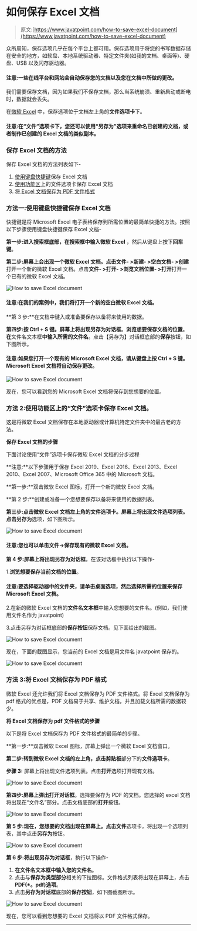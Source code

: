 # 如何保存 Excel 文档

> 原文:[https://www.javatpoint.com/how-to-save-excel-document](https://www.javatpoint.com/how-to-save-excel-document)

众所周知，保存选项几乎在每个平台上都可用。保存选项用于将您的书写数据存储在安全的地方，如软盘、本地系统驱动器、特定文件夹(如我的文档、桌面等)、硬盘、USB 以及闪存驱动器。

#### 注意:一些在线平台和网站会自动保存您的文档以及您在文档中所做的更改。

我们需要保存文档，因为如果我们不保存文档，那么当系统崩溃、重新启动或断电时，数据就会丢失。

在[微软 Excel](https://www.javatpoint.com/excel-tutorial) 中，保存选项位于文档左上角的**文件选项卡**下。

#### 注意:在“文件”选项卡下，您还可以使用“另存为”选项来重命名已创建的文档，或者制作已创建的 Excel 文档的类似副本。

### 保存 Excel 文档的方法

保存 Excel 文档的方法列表如下-

1.  [使用键盘快捷键](#keyboard-shortcut-keys)保存 Excel 文档
2.  [使用功能区](#File-tab)上的文件选项卡保存 Excel 文档
3.  [将 Excel 文档保存为 PDF 文件格式](#PDF-file-format)

### 方法一:使用键盘快捷键保存 Excel 文档

快捷键是将 Microsoft Excel 电子表格保存到所需位置的最简单快捷的方法。按照以下步骤使用键盘快捷键保存 Excel 文档-

**第一步:**进入**搜索框底部，在搜索框中输入微软 Excel** ，然后从键盘上按下**回车键**。

**第二步:**屏幕上会出现一个微软 Excel 文档。点击**文件- >新建- >空白文档- >创建**打开一个新的微软 Excel 文档。点击**文件- >打开- >浏览文档位置- >打开**打开一个已有的微软 Excel 文档。

![How to save Excel document](img/758aff28440d938d4643f5812f731dcd.png)

#### 注意:在我们的案例中，我们将打开一个新的空白微软 Excel 文档。

**第 3 步:**在文档中键入或准备要保存以备将来使用的数据。

**第四步:**按 **Ctrl + S** 键。屏幕上将出现**另存为对话框**。**浏览想要保存文档的位置**。**在**文件名文本框**中输入所需的文件名**。点击【另存为】对话框底部的**保存**按钮，如下图所示。

#### 注意:如果您打开一个现有的 Microsoft Excel 文档，请从键盘上按 Ctrl + S 键。Microsoft Excel 文档将自动保存更改。

![How to save Excel document](img/e366115462fcb5867f6e27678582dbd0.png)

现在，您可以看到您的 Microsoft Excel 文档将保存到您想要的位置。

### 方法 2:使用功能区上的“文件”选项卡保存 Excel 文档。

这是将微软 Excel 文档保存在本地驱动器或计算机特定文件夹中的最古老的方法。

**保存 Excel 文档的步骤**

下面讨论使用“文件”选项卡保存微软 Excel 文档的分步过程

**注意:**以下步骤用于保存 Excel 2019、Excel 2016、Excel 2013、Excel 2010、Excel 2007、Microsoft Office 365 中的 Microsoft 文档。

**第一步:**双击微软 Excel 图标，打开一个新的微软 Excel 文档。

**第 2 步:**创建或准备一个您想要保存以备将来使用的数据列表。

**第三步:**点击微软 Excel 文档左上角的文件选项卡。屏幕上将出现文件选项列表。点击**另存为**选项，如下图所示。

![How to save Excel document](img/7ec1621d651a5e1b190a6e437cc6821b.png)

#### 注意:您也可以单击文件->保存现有的微软 Excel 文档。

**第 4 步:**屏幕上将出现**另存为对话框**，在该对话框中执行以下操作-

1.**浏览想要保存当前文档的位置**。

#### 注意:要选择驱动器中的文件夹，请单击桌面选项，然后选择所需的位置来保存 Microsoft Excel 文档。

2.在新的微软 Excel 文档的**文件名文本框**中输入您想要的文件名。(例如，我们使用文件名作为 javatpoint)

3.点击另存为对话框底部的**保存按钮**保存文档。见下面给出的截图。

![How to save Excel document](img/35f4e5a52c2ae44f7df65367ba3bc562.png)

现在，下面的截图显示，您当前的 Excel 文档是用文件名 javatpoint 保存的。

![How to save Excel document](img/5314e715adf8de71ba8a24fe118f41d9.png)

### 方法 3:将 Excel 文档保存为 PDF 格式

微软 Excel 还允许我们将 Excel 文档保存为 PDF 文件格式。将 Excel 文档保存为 pdf 格式的优点是，PDF 文档易于共享、维护文档，并且加载文档所需的数据较少。

**将 Excel 文档保存为 pdf 文件格式的步骤**

以下是将 Excel 文档保存为 PDF 文件格式的最简单的步骤。

**第一步:**双击微软 Excel 图标，屏幕上弹出一个微软 Excel 文档窗口。

**第二步:**转到微软 Excel 文档的左上角，点击**剪贴板**部分下的**文件选项卡**。

**步骤 3:** 屏幕上将出现文件选项列表。点击**打开**选项打开现有文档。

![How to save Excel document](img/1088b469123353ef4c6bb7d76b7f7a58.png)

**第四步:**屏幕上弹出**打开对话框**。选择要保存为 PDF 的文档。您选择的 excel 文档将出现在“文件名”部分。点击文档底部的**打开**按钮。

![How to save Excel document](img/18351195168a4c657a295869a062fe56.png)

**第 5 步:**现在，您想要的文档出现在屏幕上。点击**文件**选项卡，将出现一个选项列表，其中点击**另存为**按钮。

![How to save Excel document](img/9cb37e683ca0262749c04090d3149380.png)

**第 6 步:**将出现**另存为对话框**，执行以下操作-

1.  **在文件名文本框中输入您的文件名**。
2.  点击与**保存为类型部分**相关的下拉图标。文件格式列表将出现在屏幕上，点击 **PDF(*。pdf)选项**。
3.  点击**另存为对话框**底部的**保存按钮**，如下图截图所示。

![How to save Excel document](img/6f37cc6c9cf49e873248da60e9945fab.png)

现在，您可以看到您想要的 Excel 文档将以 PDF 文件格式保存。

* * *